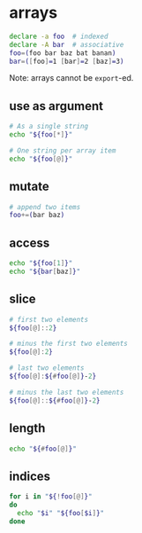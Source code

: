 # arrays

```bash
declare -a foo  # indexed
declare -A bar  # associative
foo=(foo bar baz bat banan)
bar=([foo]=1 [bar]=2 [baz]=3)
```

Note: arrays cannot be `export`-ed.

## use as argument

```bash
# As a single string
echo "${foo[*]}"

# One string per array item
echo "${foo[@]}"
```


## mutate

```bash
# append two items
foo+=(bar baz)
```


## access

```bash
echo "${foo[1]}"
echo "${bar[baz]}"
```


## slice

```bash
# first two elements
${foo[@]::2}

# minus the first two elements
${foo[@]:2}

# last two elements
${foo[@]:${#foo[@]}-2}

# minus the last two elements
${foo[@]::${#foo[@]}-2}
```


## length

```bash
echo "${#foo[@]}"
```


## indices

```bash
for i in "${!foo[@]}"
do
  echo "$i" "${foo[$i]}"
done
```
